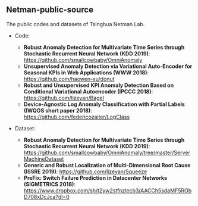 Netman-public-source
--------

The public codes and datasets of Tsinghua Netman Lab.

* Code:
   - **Robust Anomaly Detection for Multivariate Time Series through Stochastic Recurrent Neural Network (KDD 2019)**: https://github.com/smallcowbaby/OmniAnomaly
   - **Unsupervised Anomaly Detection via Variational Auto-Encoder for Seasonal KPIs in Web Applications (WWW 2018)**: https://github.com/haowen-xu/donut
   - **Robust and Unsupervised KPI Anomaly Detection Based on Conditional Variational Autoencoder (IPCCC 2018)**: https://github.com/lizeyan/Bagel
   - **Device-Agnostic Log Anomaly Classification with Partial Labels (IWQOS short paper 2018)**: https://github.com/federicozaiter/LogClass

* Dataset:
   - **Robust Anomaly Detection for Multivariate Time Series through Stochastic Recurrent Neural Network (KDD 2019)**: https://github.com/smallcowbaby/OmniAnomaly/tree/master/ServerMachineDataset
   - **Generic and Robust Localization of Multi-Dimensional Root Cause (ISSRE 2019)**: https://github.com/lizeyan/Squeeze
   - **PreFix: Switch Failure Prediction in Datacenter Networks (SIGMETRICS 2018)**: https://www.dropbox.com/sh/t2yw2stfnzlecb3/AACCh5sdaMF5RObD708xDcJca?dl=0 